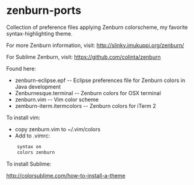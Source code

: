zenburn-ports
=============

Collection of preference files applying Zenburn colorscheme, my favorite syntax-highlighting theme.

For more Zenburn information, visit: http://slinky.imukuppi.org/zenburn/

For Sublime Zenburn, visit: https://github.com/colinta/zenburn

Found here:

* zenburn-eclipse.epf -- Eclipse preferences file for Zenburn colors in Java development
* Zenburnesque.terminal -- Zenburn colors for OSX terminal
* zenburn.vim -- Vim color scheme
* zemburn-iterm.itermcolors -- Zenburn colors for iTerm 2

To install vim:

* copy zenburn.vim to ~/.vim/colors
* Add to .vimrc:

```bash
    syntax on
    colors zenburn
```

To install Sublime:

http://colorsublime.com/how-to-install-a-theme
